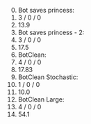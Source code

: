0. Bot saves princess:           
1. 3 / 0 / 0            
2. 13.9
0. Bot saves princess - 2:       
1. 3 / 0 / 0            
2. 17.5
0. BotClean:                     
1. 4 / 0 / 0            
2. 17.83
0. BotClean Stochastic:          
1. 1 / 0 / 0            
2. 10.0
0. BotClean Large:               
1. 4 / 0 / 0            
2. 54.1

